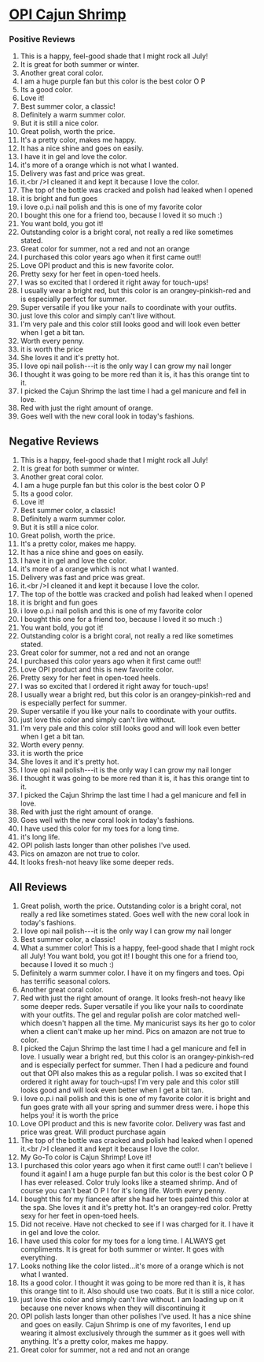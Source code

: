 # [OPI Cajun Shrimp](https://products.checkmycream.com/products/OPI-Cajun-Shrimp.html)

### Positive Reviews

<ol>
      <li>This is a happy, feel-good shade that I might rock all July!</li>
      <li>It is great for both summer or winter.  </li>
      <li>Another great coral color.</li>
      <li>I am a huge purple fan but this color is the best color O P</li>
      <li>Its a good color.</li>
      <li>Love it!</li>
      <li>Best summer color, a classic!</li>
      <li>Definitely a warm summer color.  </li>
      <li>But it is still a nice color.</li>
      <li>Great polish, worth the price.</li>
      <li>It&#x27;s a pretty color, makes me happy.</li>
      <li>It has a nice shine and goes on easily.  </li>
      <li>I have it in gel and love the color.</li>
      <li>it&#x27;s more of a orange which is not what I wanted.</li>
      <li>Delivery was fast and price was great.</li>
      <li>it.&lt;br /&gt;I cleaned it and kept it because I love the color.</li>
      <li>The top of the bottle was cracked and polish had leaked when I opened</li>
      <li>it is bright and fun goes</li>
      <li>i love o.p.i nail polish and this is  one of my favorite color</li>
      <li>I bought this one for a friend too, because I loved it so much :)</li>
      <li>You want bold, you got it!</li>
      <li>Outstanding color is a bright coral, not really a red like sometimes stated.</li>
      <li>Great color for summer, not a red and not an orange</li>
      <li>I purchased this color years ago when it first came out!!  </li>
      <li>Love OPI product and this is new favorite color.</li>
      <li>Pretty sexy for her feet in open-toed heels.</li>
      <li>I was so excited that I ordered it right away for touch-ups!  </li>
      <li>I usually wear a bright red, but this color is an orangey-pinkish-red and is especially perfect for summer.  </li>
      <li>Super versatile if you like your nails to coordinate with your outfits.</li>
      <li>just love this color and simply can&#x27;t live without.</li>
      <li>I&#x27;m very pale and this color still looks good and will look even better when I get a bit tan.</li>
      <li>Worth every penny.</li>
      <li>it is worth the price</li>
      <li>She loves it and it&#x27;s pretty hot.  </li>
      <li>I love opi nail polish---it is the only way I can grow my nail longer</li>
      <li>I thought it was going to be more red than it is, it has this orange tint to it.</li>
      <li>I picked the Cajun Shrimp the last time I had a gel manicure and fell in love.  </li>
      <li>Red with just the right amount of orange.</li>
      <li>Goes well with the new coral look in today&#x27;s fashions.</li>
</ol>


<h2>Negative Reviews</h2>
<ol>
<li> This is a happy, feel-good shade that I might rock all July!</li>
<li> It is great for both summer or winter.  </li>
<li> Another great coral color.</li>
<li> I am a huge purple fan but this color is the best color O P</li>
<li> Its a good color.</li>
<li> Love it!</li>
<li> Best summer color, a classic!</li>
<li> Definitely a warm summer color.  </li>
<li> But it is still a nice color.</li>
<li> Great polish, worth the price.</li>
<li> It&#x27;s a pretty color, makes me happy.</li>
<li> It has a nice shine and goes on easily.  </li>
<li> I have it in gel and love the color.</li>
<li> it&#x27;s more of a orange which is not what I wanted.</li>
<li> Delivery was fast and price was great.</li>
<li> it.&lt;br /&gt;I cleaned it and kept it because I love the color.</li>
<li> The top of the bottle was cracked and polish had leaked when I opened</li>
<li> it is bright and fun goes</li>
<li> i love o.p.i nail polish and this is  one of my favorite color</li>
<li> I bought this one for a friend too, because I loved it so much :)</li>
<li> You want bold, you got it!</li>
<li> Outstanding color is a bright coral, not really a red like sometimes stated.</li>
<li> Great color for summer, not a red and not an orange</li>
<li> I purchased this color years ago when it first came out!!  </li>
<li> Love OPI product and this is new favorite color.</li>
<li> Pretty sexy for her feet in open-toed heels.</li>
<li> I was so excited that I ordered it right away for touch-ups!  </li>
<li> I usually wear a bright red, but this color is an orangey-pinkish-red and is especially perfect for summer.  </li>
<li> Super versatile if you like your nails to coordinate with your outfits.</li>
<li> just love this color and simply can&#x27;t live without.</li>
<li> I&#x27;m very pale and this color still looks good and will look even better when I get a bit tan.</li>
<li> Worth every penny.</li>
<li> it is worth the price</li>
<li> She loves it and it&#x27;s pretty hot.  </li>
<li> I love opi nail polish---it is the only way I can grow my nail longer</li>
<li> I thought it was going to be more red than it is, it has this orange tint to it.</li>
<li> I picked the Cajun Shrimp the last time I had a gel manicure and fell in love.  </li>
<li> Red with just the right amount of orange.</li>
<li> Goes well with the new coral look in today&#x27;s fashions.</li>
<li> I have used this color for my toes for a long time.  </li>
<li> it&#x27;s long life.  </li>
<li> OPI polish lasts longer than other polishes I&#x27;ve used.  </li>
<li> Pics on amazon are not true to color.</li>
<li> It looks fresh-not heavy like some deeper reds.</li>
</ol>

<h2>All Reviews</h2>

<ol>
    <li> Great polish, worth the price. Outstanding color is a bright coral, not really a red like sometimes stated. Goes well with the new coral look in today&#x27;s fashions.</li>
    <li> I love opi nail polish---it is the only way I can grow my nail longer</li>
    <li> Best summer color, a classic!</li>
    <li> What a summer color! This is a happy, feel-good shade that I might rock all July! You want bold, you got it! I bought this one for a friend too, because I loved it so much :)</li>
    <li> Definitely a warm summer color.  I have it on my fingers and toes. Opi has terrific seasonal colors.</li>
    <li> Another great coral color.</li>
    <li> Red with just the right amount of orange. It looks fresh-not heavy like some deeper reds. Super versatile if you like your nails to coordinate with your outfits. The gel and regular polish are color matched well-which doesn&#x27;t happen all the time. My manicurist says its her go to color when a client can&#x27;t make up her mind.  Pics on amazon are not true to color.</li>
    <li> I picked the Cajun Shrimp the last time I had a gel manicure and fell in love.  I usually wear a bright red, but this color is an orangey-pinkish-red and is especially perfect for summer.  Then I had a pedicure and found out that OPI also makes this as a regular polish.  I was so excited that I ordered it right away for touch-ups!  I&#x27;m very pale and this color still looks good and will look even better when I get a bit tan.</li>
    <li> i love o.p.i nail polish and this is  one of my favorite color it is bright and fun goes grate with all your spring and summer dress were. i hope this helps you! it is worth the price</li>
    <li> Love OPI product and this is new favorite color. Delivery was fast and price was great. Will product purchase again</li>
    <li> The top of the bottle was cracked and polish had leaked when I opened it.&lt;br /&gt;I cleaned it and kept it because I love the color.</li>
    <li> My Go-To color is Cajun Shrimp!  Love it!</li>
    <li> I purchased this color years ago when it first came out!!  I can&#x27;t believe I found it again! I am a huge purple fan but this color is the best color O P I has ever released.  Color truly looks like a steamed shrimp.  And of course you can&#x27;t beat O P I for it&#x27;s long life.  Worth every penny.</li>
    <li> I bought this for my fiancee after she had her toes painted this color at the spa.  She loves it and it&#x27;s pretty hot.  It&#x27;s an orangey-red color.  Pretty sexy for her feet in open-toed heels.</li>
    <li> Did not receive. Have not checked to see if I was charged for it. I have it in gel and love the color.</li>
    <li> I have used this color for my toes for a long time.  I ALWAYS get compliments.  It is great for both summer or winter.  It goes with everything.</li>
    <li> Looks nothing like the color listed...it&#x27;s more of a orange which is not what I wanted.</li>
    <li> Its a good color. I thought it was going to be more red than it is, it has this orange tint to it. Also should use two coats. But it is still a nice color.</li>
    <li> just love this color and simply can&#x27;t live without. I am loading up on it because one never knows when they will discontinuing it</li>
    <li> OPI polish lasts longer than other polishes I&#x27;ve used.  It has a nice shine and goes on easily.  Cajun Shrimp is one of my favorites, I end up wearing it almost exclusively through the summer as it goes well with anything. It&#x27;s a pretty color, makes me happy.</li>
    <li> Great color for summer, not a red and not an orange</li>
</ol>




